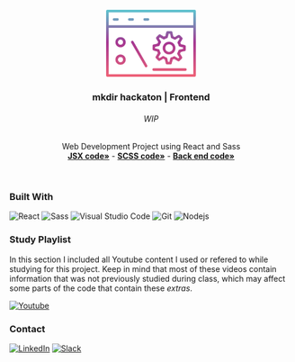 <div id="top"></div>
<!-- PROJECT LOGO -->
<br />
<div align="center">
  <a href="https://github.com/NivaldoFarias/mkdir-hackathon-frontend">
    <img src="https://github.com/NivaldoFarias/mkdir-hackathon-frontend/blob/main/src/assets/mkdir-%20hackathon.png" alt="Logo" width="160">
  </a>

<h3 align="center">mkdir hackaton | Frontend</h3>
  <h6 align="center">WIP</h6>
  <p align="center">
    Web Development Project using React and Sass
    <br />
    <a href="https://github.com/NivaldoFarias/mkdir-hackathon-frontend/tree/main/src"><strong>JSX code»</strong></a>
    -
    <a href="https://github.com/NivaldoFarias/mkdir-hackathon-frontend/blob/main/src/index.scss"><strong>SCSS code»</strong></a>
     -
    <a href="https://github.com/NivaldoFarias/mkdir-hackathon-backend#readme"><strong>Back end code»</strong></a>
</div>

<br />

### Built With

![React](https://img.shields.io/badge/React-20232A?style=for-the-badge&logo=react&logoColor=61DAFB)
![Sass](https://img.shields.io/badge/Sass-CC6699?style=for-the-badge&logo=sass&logoColor=white)
![Visual Studio Code](https://img.shields.io/badge/Visual%20Studio%20Code-0078d7.svg?style=for-the-badge&logo=visual-studio-code&logoColor=white)
![Git](https://img.shields.io/badge/git-%23F05033.svg?style=for-the-badge&logo=git&logoColor=white)
![Nodejs](https://img.shields.io/badge/Node.js-43853D?style=for-the-badge&logo=node.js&logoColor=white)

<!-- Study Playlist -->

### Study Playlist

In this section I included all Youtube content I used or refered to while studying for this project. Keep in mind that most of these videos contain information that was not previously studied during class, which may affect some parts of the code that contain these _extras_.

<a href="https://youtube.com/playlist?list=PLoZj33I2-ANTWqU331l3ZGlZV8I7rr5ZN">![Youtube](https://img.shields.io/badge/YouTube-FF0000?style=for-the-badge&logo=youtube&logoColor=white)</a>

<!-- CONTACT -->

### Contact

[![LinkedIn][linkedin-shield]][linkedin-url]
[![Slack][slack-shield]][slack-url]

<!-- ### Contributors -->

<!-- MARKDOWN LINKS & IMAGES -->

[linkedin-shield]: https://img.shields.io/badge/-LinkedIn-black.svg?style=for-the-badge&logo=linkedin&colorB=blue
[linkedin-url]: https://www.linkedin.com/in/nivaldofarias/
[slack-shield]: https://img.shields.io/badge/Slack-4A154B?style=for-the-badge&logo=slack&logoColor=white
[slack-url]: https://driventurmas.slack.com/team/U02T6V2D8D8/
